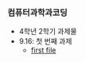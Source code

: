 ### 컴퓨터과학과코딩

- 4학년 2학기 과제물
- 9.16: 첫 번째 과제
    - [first file](https://github.com/ppak9/4-2/tree/master/first)
    